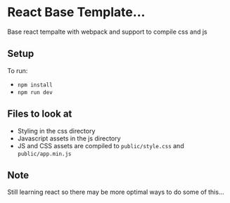 # React Base Template...
Base react tempalte with webpack and support to compile css and js

## Setup
To run:
* `npm install`
* `npm run dev`

## Files to look at
* Styling in the css directory
* Javascript assets in the js directory
* JS and CSS assets are compiled to `public/style.css` and `public/app.min.js`

## Note
Still learning react so there may be more optimal ways to do some of this...